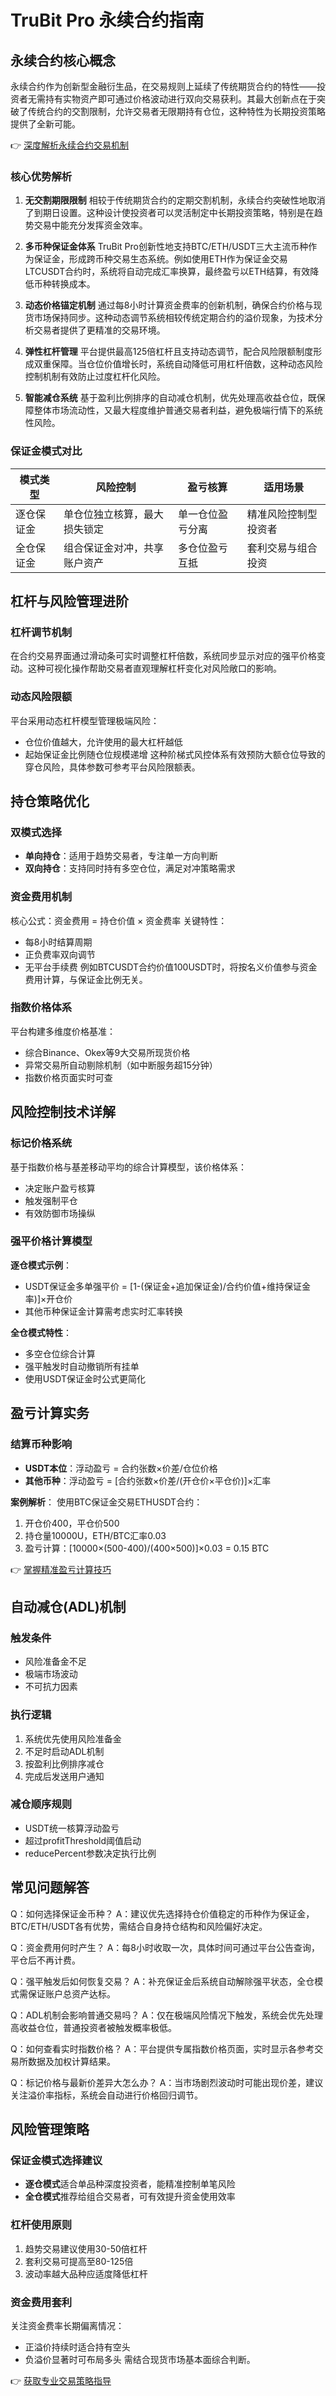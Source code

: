 # TruBit Pro 永续合约指南

## 永续合约核心概念

永续合约作为创新型金融衍生品，在交易规则上延续了传统期货合约的特性——投资者无需持有实物资产即可通过价格波动进行双向交易获利。其最大创新点在于突破了传统合约的交割限制，允许交易者无限期持有仓位，这种特性为长期投资策略提供了全新可能。

👉 [深度解析永续合约交易机制](https://bit.ly/okx_welcome)

### 核心优势解析

1. **无交割期限限制**
   相较于传统期货合约的定期交割机制，永续合约突破性地取消了到期日设置。这种设计使投资者可以灵活制定中长期投资策略，特别是在趋势交易中能充分发挥资金效率。

2. **多币种保证金体系**
   TruBit Pro创新性地支持BTC/ETH/USDT三大主流币种作为保证金，形成跨币种交易生态系统。例如使用ETH作为保证金交易LTCUSDT合约时，系统将自动完成汇率换算，最终盈亏以ETH结算，有效降低币种转换成本。

3. **动态价格锚定机制**
   通过每8小时计算资金费率的创新机制，确保合约价格与现货市场保持同步。这种动态调节系统相较传统定期合约的溢价现象，为技术分析交易者提供了更精准的交易环境。

4. **弹性杠杆管理**
   平台提供最高125倍杠杆且支持动态调节，配合风险限额制度形成双重保障。当仓位价值增长时，系统自动降低可用杠杆倍数，这种动态风险控制机制有效防止过度杠杆化风险。

5. **智能减仓系统**
   基于盈利比例排序的自动减仓机制，优先处理高收益仓位，既保障整体市场流动性，又最大程度维护普通交易者利益，避免极端行情下的系统性风险。

### 保证金模式对比

| 模式类型 | 风险控制 | 盈亏核算 | 适用场景 |
|---------|----------|----------|----------|
| 逐仓保证金 | 单仓位独立核算，最大损失锁定 | 单一仓位盈亏分离 | 精准风险控制型投资者 |
| 全仓保证金 | 组合保证金对冲，共享账户资产 | 多仓位盈亏互抵 | 套利交易与组合投资 |

## 杠杆与风险管理进阶

### 杠杆调节机制
在合约交易界面通过滑动条可实时调整杠杆倍数，系统同步显示对应的强平价格变动。这种可视化操作帮助交易者直观理解杠杆变化对风险敞口的影响。

### 动态风险限额
平台采用动态杠杆模型管理极端风险：
- 仓位价值越大，允许使用的最大杠杆越低
- 起始保证金比例随仓位规模递增
这种阶梯式风控体系有效预防大额仓位导致的穿仓风险，具体参数可参考平台风险限额表。

## 持仓策略优化

### 双模式选择
- **单向持仓**：适用于趋势交易者，专注单一方向判断
- **双向持仓**：支持同时持有多空仓位，满足对冲策略需求

### 资金费用机制
核心公式：资金费用 = 持仓价值 × 资金费率
关键特性：
- 每8小时结算周期
- 正负费率双向调节
- 无平台手续费
例如BTCUSDT合约价值100USDT时，将按名义价值参与资金费用计算，与保证金比例无关。

### 指数价格体系
平台构建多维度价格基准：
- 综合Binance、Okex等9大交易所现货价格
- 异常交易所自动剔除机制（如中断服务超15分钟）
- 指数价格页面实时可查

## 风险控制技术详解

### 标记价格系统
基于指数价格与基差移动平均的综合计算模型，该价格体系：
- 决定账户盈亏核算
- 触发强制平仓
- 有效防御市场操纵

### 强平价格计算模型
**逐仓模式示例**：
- USDT保证金多单强平价 = [1-(保证金+追加保证金)/合约价值+维持保证金率)]×开仓价
- 其他币种保证金计算需考虑实时汇率转换

**全仓模式特性**：
- 多空仓位综合计算
- 强平触发时自动撤销所有挂单
- 使用USDT保证金时公式更简化

## 盈亏计算实务

### 结算币种影响
- **USDT本位**：浮动盈亏 = 合约张数×价差/仓位价格
- **其他币种**：浮动盈亏 = [合约张数×价差/(开仓价×平仓价)]×汇率

**案例解析**：
使用BTC保证金交易ETHUSDT合约：
1. 开仓价400，平仓价500
2. 持仓量10000U，ETH/BTC汇率0.03
3. 盈亏计算：[10000×(500-400)/(400×500)]×0.03 = 0.15 BTC

👉 [掌握精准盈亏计算技巧](https://bit.ly/okx_welcome)

## 自动减仓(ADL)机制

### 触发条件
- 风险准备金不足
- 极端市场波动
- 不可抗力因素

### 执行逻辑
1. 系统优先使用风险准备金
2. 不足时启动ADL机制
3. 按盈利比例排序减仓
4. 完成后发送用户通知

### 减仓顺序规则
- USDT统一核算浮动盈亏
- 超过profitThreshold阈值启动
- reducePercent参数决定执行比例

## 常见问题解答

Q：如何选择保证金币种？
A：建议优先选择持仓价值稳定的币种作为保证金，BTC/ETH/USDT各有优势，需结合自身持仓结构和风险偏好决定。

Q：资金费用何时产生？
A：每8小时收取一次，具体时间可通过平台公告查询，平仓后不再计费。

Q：强平触发后如何恢复交易？
A：补充保证金后系统自动解除强平状态，全仓模式需保证账户总资产达标。

Q：ADL机制会影响普通交易吗？
A：仅在极端风险情况下触发，系统会优先处理高收益仓位，普通投资者被触发概率极低。

Q：如何查看实时指数价格？
A：平台提供专属指数价格页面，实时显示各参考交易所数据及加权计算结果。

Q：标记价格与最新价差异大怎么办？
A：当市场剧烈波动时可能出现价差，建议关注溢价率指标，系统会自动进行价格回归调节。

## 风险管理策略

### 保证金模式选择建议
- **逐仓模式**适合单品种深度投资者，能精准控制单笔风险
- **全仓模式**推荐给组合交易者，可有效提升资金使用效率

### 杠杆使用原则
1. 趋势交易建议使用30-50倍杠杆
2. 套利交易可提高至80-125倍
3. 波动率越大品种应适度降低杠杆

### 资金费用套利
关注资金费率长期偏离情况：
- 正溢价持续时适合持有空头
- 负溢价显著时可布局多头
需结合现货市场基本面综合判断。

👉 [获取专业交易策略指导](https://bit.ly/okx_welcome)